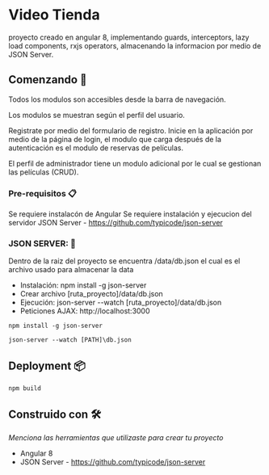 # Video Tienda
proyecto creado en angular 8, implementando guards, interceptors, lazy load components, rxjs operators, almacenando la informacion por medio de JSON Server.

## Comenzando 🚀

Todos los modulos son accesibles desde la barra de navegación.

Los modulos se muestran según el perfil del usuario.

Registrate por medio del formulario de registro. Inicie en la aplicación por medio de la página de login, el modulo que carga después de la autenticación es el modulo de reservas de películas.

El perfil de administrador tiene un modulo adicional por le cual se gestionan las películas (CRUD).


### Pre-requisitos 📋
Se requiere instalacón de Angular
Se requiere instalación y ejecucion del servidor JSON Server - https://github.com/typicode/json-server


### JSON SERVER: 🔧
Dentro de la raiz del proyecto se encuentra /data/db.json el cual es el archivo usado para almacenar la data
* Instalación: npm install -g json-server
* Crear archivo [ruta_proyecto]/data/db.json
* Ejecución: json-server --watch [ruta_proyecto]/data/db.json
* Peticiones AJAX: http://localhost:3000

```
npm install -g json-server

json-server --watch [PATH]\db.json

```

## Deployment 📦

```
npm build
```

## Construido con 🛠️

_Menciona las herramientas que utilizaste para crear tu proyecto_

* Angular 8
* JSON Server - https://github.com/typicode/json-server

